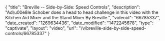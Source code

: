 {
    "title": "Breville -- Side-by-Side: Speed Controls",
    "description": "Ad\u00e8le Schober does a head to head challenge in this video with the Kitchen Aid Mixer and the Stand Mixer By Breville.",
    "videoid": "66785337",
    "date_created": "1269634436",
    "date_modified": "1472245678",
    "type": "captivate",
    "layout": "video",
    "url": "\/v\/breville-side-by-side-speed-controls\/66785337"
}